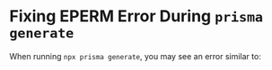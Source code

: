 # Fixing EPERM Error During `prisma generate`

When running `npx prisma generate`, you may see an error similar to:
